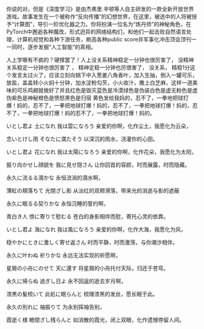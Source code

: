 你说的对，但是《深度学习》是由杰弗里.辛顿等人自主研发的一款全新开放世界游戏。故事发生在一个被称作“反向传播”的幻想世界，在这里，被选中的人将被授予“计算图”，导引一阶优化器之力。你将扮演一位名为“炼丹师”的神秘角色，在PyTorch中邂逅各种魔改，形式迥异的网络结构们，和他们一起击败自然语言处理，计算机视觉和各种下游任务，刷高各种public score并军事化冲击顶会顶刊一一同时，逐步发掘“人工智能”的真相。

人上学哪有不疯的？硬撑罢了！人上没关系精神稳定一分钟也很厉害了， 没精神关系稳定一分钟也很厉害了 ， 精神定稳一分钟也厉很害了， 没关系， 精稳1分这个发言太过火了，应该立刻向锅下中入葱姜八角香叶，加入生抽，倒入一罐可乐，放盐，盖盖转小火焖十分钟，加水淀粉勾芡，小火收汁，撒上白芝麻，这样一道美味的可乐鸡翅就做好了并且红色是毁灭蓝色是冷漠绿色是伪装白色是虚无粉色是虚伪紫色是神秘橙色是愤怒黑色是归宿 黄色发给我妈的，忍不了，一拳地把球打爆！妈的，忍不了，一拳把地球打爆！妈的，忍不了，一拳把地球打爆！妈的，忍不了，一拳把地球打爆！妈的忍不了，一拳把地球打爆！妈的。

いとし君よ 土になれ 我は雲になろう      亲爱的你啊，化作尘土，我愿化为云朵，

念いとけし雨 そなたに満たそう          以深沉的雨水，浇灌你的心田。

いとし君よ 花になれ 我は太陽になろう    亲爱的你啊，化作花朵，我愿化为太阳，

振り向かせし顔貌を 我に見せ隠さん       让你回首的容颜，时而展露，时而隐藏。

永久に流るる滴かな                   永恒流淌的滴水啊，

薄紅の頬落ちて 光閉ざし影             从淡红的双颊滑落，带来光的消逝与影的遮蔽

永久に眠るる契りかな                 永恒沉睡的誓约啊，

青白き人 傍に寄りて慰むる             苍白的身影相伴而慰，寄托心灵的依靠。

いとし君よ 海になれ 我は風になろう     亲爱的你啊，化作大海，我愿化为风，

穏やかにときに激しく寄せ返さん         时而平静，时而激荡，与你潮汐相伴。

永久に叶わぬ 祈りかな                永远无法实现的祈愿啊，

星屑の小舟にのせて 天に還す           将星屑的小舟托付天际，归还于苍穹。

永久に帰らぬ 過ぎし日よ              永不回返的逝去岁月啊，

漆黒の髪梳いて 此処に眠らんと         梳理漆黑的发丝，愿长眠于此。

永久の別れに 袖振りて                为永别挥袖告别，

霞逝く様 瞼閉ざし残らんと             如消散的霞光，闭上双眼，化作遗憾停留人间。
